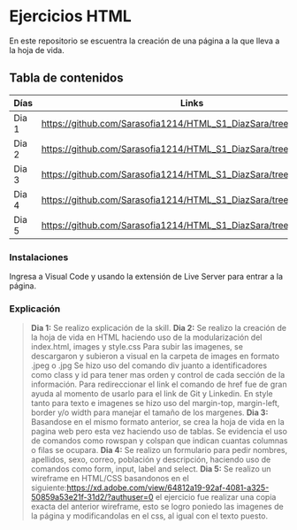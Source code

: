 # Ejercicios HTML
En este repositorio se escuentra la creación de una página a la que lleva a la hoja de vida.

## Tabla de contenidos
| Días| Links  |
|--|--|
| Dia 1 |  https://github.com/Sarasofia1214/HTML_S1_DiazSara/tree/master/Dia1 |
| Dia 2 |  https://github.com/Sarasofia1214/HTML_S1_DiazSara/tree/master/Dia2 |
| Dia 3 |  https://github.com/Sarasofia1214/HTML_S1_DiazSara/tree/master/Dia3 |
| Dia 4 |  https://github.com/Sarasofia1214/HTML_S1_DiazSara/tree/master/Dia4 |
| Dia 5 |  https://github.com/Sarasofia1214/HTML_S1_DiazSara/tree/master/Dia5 |

### Instalaciones 
Ingresa a Visual Code y usando la extensión de Live Server para entrar a la página.

### Explicación
>**Dia 1:** Se realizo explicación de la skill.
>**Dia 2:** Se realizo la creación de la hoja de vida en HTML haciendo uso de la modularización del index.html, images y style.css
>Para subir las imagenes, se descargaron y subieron a visual en la carpeta de images en formato .jpeg o .jpg
>Se hizo uso del comando div juanto a identificadores como class y id para tener mas orden y control de cada sección de la información.
>Para redireccionar el link el comando de href fue de gran ayuda al momento de usarlo para el link de Git y Linkedin.
>En style tanto para texto e imagenes se hizo uso del margin-top, margin-left, border y/o width para manejar el tamaño de los margenes.
>**Dia 3:** Basandose en el mismo formato anterior, se crea la hoja de vida en la pagina web pero esta vez haciendo uso de tablas.
>Se evidencia el uso de comandos como rowspan y colspan que indican cuantas columnas o filas se ocupara.
>**Dia 4:** Se realizo un formulario para pedir nombres, apellidos, sexo, correo, población y descripción, haciendo uso de comandos como form, input, label and select.
>**Dia 5:** Se realizo un wireframe en HTML/CSS basandonos en el siguiente:https://xd.adobe.com/view/64812a19-92af-4081-a325-50859a53e21f-31d2/?authuser=0
>el ejercicio fue realizar una copia exacta del anterior wireframe, esto se logro poniedo las imagenes de la página y modificandolas en el css, al igual con el texto puesto.
